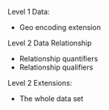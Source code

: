 Level 1 Data:
- Geo encoding extension

Level 2 Data Relationship
- Relationship quantifiers
- Relationship qualifiers

Level 2 Extensions:
- The whole data set